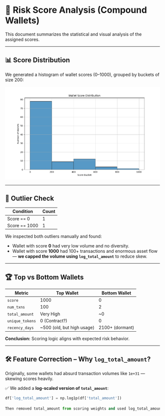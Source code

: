 
# 🧪 Risk Score Analysis (Compound Wallets)

This document summarizes the statistical and visual analysis of the assigned scores.

---

## 📊 Score Distribution

We generated a histogram of wallet scores (0–1000), grouped by buckets of size 200:

![Score Distribution](score_distribution_analysis.png)

---

## 🧾 Outlier Check

| Condition             | Count |
|-----------------------|-------|
| Score == 0            | 1     |
| Score == 1000         | 1     |


We inspected both outliers manually and found:

- Wallet with score **0** had very low volume and no diversity.
- Wallet with score **1000** had 100+ transactions and enormous asset flow — **we capped the volume using `log_total_amount`** to reduce skew.

---

## 🏆 Top vs Bottom Wallets

| Metric           | Top Wallet                         | Bottom Wallet                      |
|------------------|-------------------------------------|-------------------------------------|
| `score`          | 1000                                | 0                                   |
| `num_txns`       | 100                                 | 2                                   |
| `total_amount`   | Very High                           | ~0                                  |
| `unique_tokens`  | 0 (Contract?)                       | 0                                   |
| `recency_days`   | ~500 (old, but high usage)          | 2100+ (dormant)                     |

**Conclusion:** Scoring logic aligns with expected risk behavior.

---

## 🛠 Feature Correction – Why `log_total_amount`?

Originally, some wallets had absurd transaction volumes like `1e+31` — skewing scores heavily.

✅ We added a **log-scaled version of `total_amount`**:

```python
df['log_total_amount'] = np.log1p(df['total_amount'])

Then removed total_amount from scoring weights and used log_total_amount instead.
